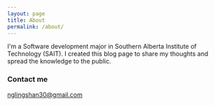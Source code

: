 ```yaml
---
layout: page
title: About
permalink: /about/
---
```


I'm a Software development major in Southern Alberta Institute of Technology (SAIT). I created this blog page to share my thoughts and spread the knowledge to the public. 

### Contact me

[nglingshan30@gmail.com](mailto:nglingshan30@gmail.com)